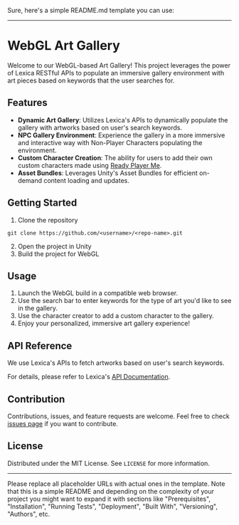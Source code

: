 Sure, here's a simple README.md template you can use:

---

# WebGL Art Gallery

Welcome to our WebGL-based Art Gallery! This project leverages the power of Lexica RESTful APIs to populate an immersive gallery environment with art pieces based on keywords that the user searches for. 

## Features

- **Dynamic Art Gallery**: Utilizes Lexica's APIs to dynamically populate the gallery with artworks based on user's search keywords.
- **NPC Gallery Environment**: Experience the gallery in a more immersive and interactive way with Non-Player Characters populating the environment.
- **Custom Character Creation**: The ability for users to add their own custom characters made using [Ready Player Me](https://readyplayer.me/).
- **Asset Bundles**: Leverages Unity's Asset Bundles for efficient on-demand content loading and updates.

## Getting Started

1. Clone the repository
```
git clone https://github.com/<username>/<repo-name>.git
```
2. Open the project in Unity
3. Build the project for WebGL

## Usage

1. Launch the WebGL build in a compatible web browser.
2. Use the search bar to enter keywords for the type of art you'd like to see in the gallery.
3. Use the character creator to add a custom character to the gallery.
4. Enjoy your personalized, immersive art gallery experience!

## API Reference

We use Lexica's APIs to fetch artworks based on user's search keywords. 

For details, please refer to Lexica's [API Documentation](#).

## Contribution

Contributions, issues, and feature requests are welcome. Feel free to check [issues page](#) if you want to contribute.

## License

Distributed under the MIT License. See `LICENSE` for more information.

---

Please replace all placeholder URLs with actual ones in the template. Note that this is a simple README and depending on the complexity of your project you might want to expand it with sections like "Prerequisites", "Installation", "Running Tests", "Deployment", "Built With", "Versioning", "Authors", etc. 
